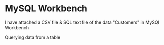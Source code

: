 # MySQL Workbench

I have attached a CSV file & SQL text file of the data "Customers" in MySQl Workbench

Querying data from a table 

